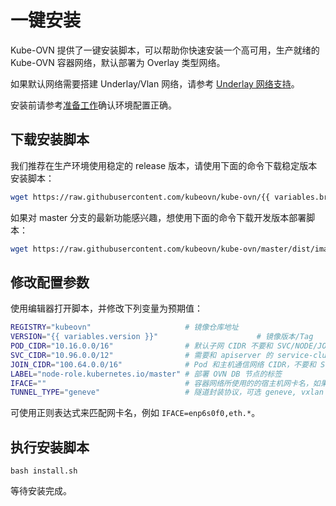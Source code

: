 # 一键安装

Kube-OVN 提供了一键安装脚本，可以帮助你快速安装一个高可用，生产就绪的 Kube-OVN 容器网络，默认部署为 Overlay 类型网络。

如果默认网络需要搭建 Underlay/Vlan 网络，请参考 [Underlay 网络支持](./underlay.md)。

安装前请参考[准备工作](./prepare.md)确认环境配置正确。

## 下载安装脚本

我们推荐在生产环境使用稳定的 release 版本，请使用下面的命令下载稳定版本安装脚本：
```bash
wget https://raw.githubusercontent.com/kubeovn/kube-ovn/{{ variables.branch }}/dist/images/install.sh
```

如果对 master 分支的最新功能感兴趣，想使用下面的命令下载开发版本部署脚本：
```bash
wget https://raw.githubusercontent.com/kubeovn/kube-ovn/master/dist/images/install.sh
```

## 修改配置参数

使用编辑器打开脚本，并修改下列变量为预期值：

```bash
REGISTRY="kubeovn"                     # 镜像仓库地址
VERSION="{{ variables.version }}"                      # 镜像版本/Tag
POD_CIDR="10.16.0.0/16"                # 默认子网 CIDR 不要和 SVC/NODE/JOIN CIDR 重叠
SVC_CIDR="10.96.0.0/12"                # 需要和 apiserver 的 service-cluster-ip-range 保持一致
JOIN_CIDR="100.64.0.0/16"              # Pod 和主机通信网络 CIDR，不要和 SVC/NODE/POD CIDR 重叠 
LABEL="node-role.kubernetes.io/master" # 部署 OVN DB 节点的标签
IFACE=""                               # 容器网络所使用的的宿主机网卡名，如果为空则使用 Kubernetes 中的 Node IP 所在网卡
TUNNEL_TYPE="geneve"                   # 隧道封装协议，可选 geneve, vxlan 或 stt，stt 需要单独编译 ovs 内核模块
```

可使用正则表达式来匹配网卡名，例如 `IFACE=enp6s0f0,eth.*`。

## 执行安装脚本

`bash install.sh`

等待安装完成。
